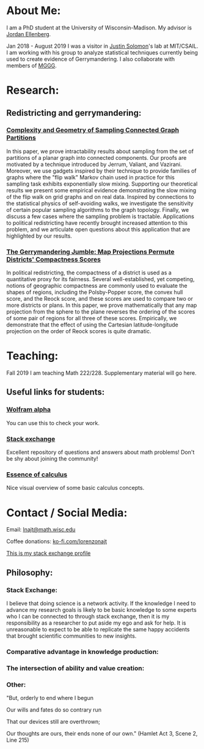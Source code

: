 # About Me:
I am a PhD student at the University of Wisconsin-Madison. My advisor is [Jordan Ellenberg](http://www.math.wisc.edu/~ellenber/).

Jan 2018 - August 2019 I was a visitor in [Justin Solomon](https://people.csail.mit.edu/jsolomon/)'s lab at MIT/CSAIL. I am working with his group to analyze statistical techniques currently being used to create evidence of Gerrymandering. I also collaborate with members of [MGGG](https://mggg.org/).

# Research:

## Redistricting and gerrymandering:

### [Complexity and Geometry of Sampling Connected Graph Partitions](https://arxiv.org/abs/1908.08881)
In this paper, we prove intractability results about sampling from the set of partitions of a planar graph into connected components. Our proofs are motivated by a technique introduced by Jerrum, Valiant, and Vazirani. Moreover, we use gadgets inspired by their technique to provide families of graphs where the "flip walk" Markov chain used in practice for this sampling task exhibits exponentially slow mixing. Supporting our theoretical results we present some empirical evidence demonstrating the slow mixing of the flip walk on grid graphs and on real data. Inspired by connections to the statistical physics of self-avoiding walks, we investigate the sensitivity of certain popular sampling algorithms to the graph topology. Finally, we discuss a few cases where the sampling problem is tractable. Applications to political redistricting have recently brought increased attention to this problem, and we articulate open questions about this application that are highlighted by our results.
### [The Gerrymandering Jumble: Map Projections Permute Districts' Compactness Scores](https://arxiv.org/abs/1905.03173)
In political redistricting, the compactness of a district is used as a quantitative proxy for its fairness. Several well-established, yet competing, notions of geographic compactness are commonly used to evaluate the shapes of regions, including the Polsby-Popper score, the convex hull score, and the Reock score, and these scores are used to compare two or more districts or plans. In this paper, we prove mathematically that any map projection from the sphere to the plane reverses the ordering of the scores of some pair of regions for all three of these scores. Empirically, we demonstrate that the effect of using the Cartesian latitude-longitude projection on the order of Reock scores is quite dramatic.

# Teaching: 

Fall 2019 I am teaching Math 222/228. Supplementary material will go here.

## Useful links for students:

### [Wolfram alpha](https://www.wolframalpha.com/)
You can use this to check your work.

### [Stack exchange](https://math.stackexchange.com/)
Excellent repository of questions and answers about math problems! Don't be shy about joining the community!

### [Essence of calculus](https://www.youtube.com/watch?v=WUvTyaaNkzM)
Nice visual overview of some basic calculus concepts.

# Contact / Social Media:

Email: lnajt@math.wisc.edu

Coffee donations: [ko-fi.com/lorenzonajt](https://ko-fi.com/lorenzonajt)

[This is my stack exchange profile](https://stackexchange.com/users/2174622/lorenzo) 

## Philosophy:

### Stack Exchange: 
I believe that doing science is a network activity. If the knowledge I need to advance my research goals is likely to be basic knowledge to some experts who I can be connected to through stack exchange, then it is my responsibility as a researcher to put aside my ego and ask for help. It is unreasonable to expect to be able to replicate the same happy accidents that brought scientific communities to new insights.

### Comparative advantage in knowledge production:


### The intersection of ability and value creation:



### Other:

"But, orderly to end where I begun

Our wills and fates do so contrary run

That our devices still are overthrown;

Our thoughts are ours, their ends none of our own."
(Hamlet Act 3, Scene 2, Line 215)
